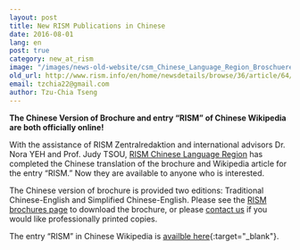```yaml
---
layout: post
title: New RISM Publications in Chinese
date: 2016-08-01
lang: en
post: true
category: new_at_rism
image: "/images/news-old-website/csm_Chinese_Language_Region_Broschuere_Wikipedia_02_fc4349323c.jpg"
old_url: http://www.rism.info/en/home/newsdetails/browse/36/article/64/new-rism-publications-in-chinese.html
email: tzchia22@gmail.com
author: Tzu-Chia Tseng
---
```


**The Chinese Version of Brochure and entry “RISM” of Chinese Wikipedia are both officially online!**

With the assistance of RISM Zentralredaktion and international advisors Dr. Nora YEH and Prof. Judy TSOU, [RISM Chinese Language Region](/working-groups.html) has completed the Chinese translation of the brochure and Wikipedia article for the entry “RISM.” Now they are available to anyone who is interested.

The Chinese version of brochure is provided two editions: Traditional Chinese-English and Simplified Chinese-English. Please see the [RISM brochures page](/publications/brochures.html) to download the brochure, or please [contact us](mailto:tzchia22@gmail.com) if you would like professionally printed copies.

The entry “RISM” in Chinese Wikipedia is [availble here](https://zh.wikipedia.org/wiki/%E5%9C%8B%E9%9A%9B%E9%9F%B3%E6%A8%82%E6%96%87%E7%8D%BB%E8%B3%87%E6%BA%90%E7%B8%BD%E7%9B%AE){:target="_blank"}.